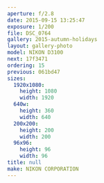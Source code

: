 ```yaml
---
aperture: f/2.8
date: 2015-09-15 13:25:47
exposure: 1/200
file: DSC_0764
gallery: 2015-autumn-holidays
layout: gallery-photo
model: NIKON D3100
next: 17f3471
ordering: 15
previous: 061bd47
sizes:
  1920x1080:
    height: 1080
    width: 1920
  640w:
    height: 360
    width: 640
  200x200:
    height: 200
    width: 200
  96x96:
    height: 96
    width: 96
title: null
make: NIKON CORPORATION
---
```

